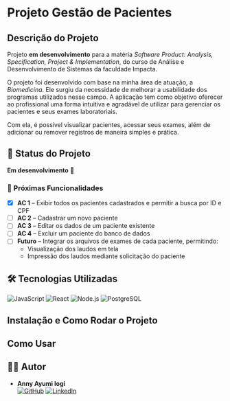 # Projeto Gestão de Pacientes

## Descrição do Projeto
Projeto **em desenvolvimento** para a matéria *Software Product: Analysis, Specification, Project & Implementation*, do curso de Análise e Desenvolvimento de Sistemas da faculdade Impacta.

O projeto foi desenvolvido com base na minha área de atuação, a *Biomedicina*. Ele surgiu da necessidade de melhorar a usabilidade dos programas utilizados nesse campo. A aplicação tem como objetivo oferecer ao profissional uma forma intuitiva e agradável de utilizar para gerenciar os pacientes e seus exames laboratoriais.

Com ela, é possível visualizar pacientes, acessar seus exames, além de adicionar ou remover registros de maneira simples e prática.


## 📌 Status do Projeto

**Em desenvolvimento** 🚧  

### 🔧 Próximas Funcionalidades

- [X] **AC 1** – Exibir todos os pacientes cadastrados e permitir a busca por ID e CPF 
- [ ] **AC 2** – Cadastrar um novo paciente  
- [ ] **AC 3** – Editar os dados de um paciente existente  
- [ ] **AC 4** – Excluir um paciente do banco de dados  
- [ ] **Futuro** – Integrar os arquivos de exames de cada paciente, permitindo:  
  - Visualização dos laudos em tela  
  - Impressão dos laudos mediante solicitação do paciente  


## 🛠 Tecnologias Utilizadas

![JavaScript](https://img.shields.io/badge/JavaScript-F7DF1E?style=for-the-badge&logo=javascript&logoColor=000)
![React](https://img.shields.io/badge/React-20232A?style=for-the-badge&logo=react&logoColor=61DAFB)
![Node.js](https://img.shields.io/badge/Node.js-43853D?style=for-the-badge&logo=node.js&logoColor=white)
![PostgreSQL](https://img.shields.io/badge/PostgreSQL-316192?style=for-the-badge&logo=postgresql&logoColor=white)


## Instalação e Como Rodar o Projeto

## Como Usar

## 👩‍💻 Autor

- **Anny Ayumi Iogi**  
  [![GitHub](https://img.shields.io/badge/GitHub-000?style=for-the-badge&logo=github&logoColor=white)](https://github.com/annyayumi)
  [![LinkedIn](https://img.shields.io/badge/LinkedIn-0A66C2?style=for-the-badge&logo=linkedin&logoColor=white)](https://www.linkedin.com/in/annyayumi/)

